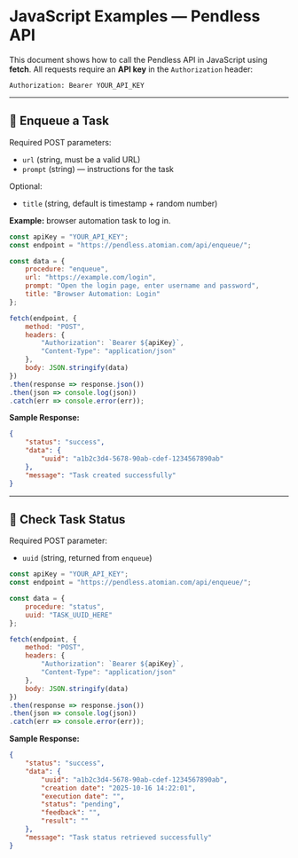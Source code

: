 # JavaScript Examples — Pendless API

This document shows how to call the Pendless API in JavaScript using **fetch**. All requests require an **API key** in the `Authorization` header:

```
Authorization: Bearer YOUR_API_KEY
```

---

## 📝 Enqueue a Task

Required POST parameters:

- `url` (string, must be a valid URL)  
- `prompt` (string) — instructions for the task  

Optional:

- `title` (string, default is timestamp + random number)  

**Example:** browser automation task to log in.

```javascript
const apiKey = "YOUR_API_KEY";
const endpoint = "https://pendless.atomian.com/api/enqueue/";

const data = {
    procedure: "enqueue",
    url: "https://example.com/login",
    prompt: "Open the login page, enter username and password",
    title: "Browser Automation: Login"
};

fetch(endpoint, {
    method: "POST",
    headers: {
        "Authorization": `Bearer ${apiKey}`,
        "Content-Type": "application/json"
    },
    body: JSON.stringify(data)
})
.then(response => response.json())
.then(json => console.log(json))
.catch(err => console.error(err));
```

**Sample Response:**

```json
{
    "status": "success",
    "data": {
        "uuid": "a1b2c3d4-5678-90ab-cdef-1234567890ab"
    },
    "message": "Task created successfully"
}
```

---

## 📝 Check Task Status

Required POST parameter:

- `uuid` (string, returned from `enqueue`)  

```javascript
const apiKey = "YOUR_API_KEY";
const endpoint = "https://pendless.atomian.com/api/enqueue/";

const data = {
    procedure: "status",
    uuid: "TASK_UUID_HERE"
};

fetch(endpoint, {
    method: "POST",
    headers: {
        "Authorization": `Bearer ${apiKey}`,
        "Content-Type": "application/json"
    },
    body: JSON.stringify(data)
})
.then(response => response.json())
.then(json => console.log(json))
.catch(err => console.error(err));
```

**Sample Response:**

```json
{
    "status": "success",
    "data": {
        "uuid": "a1b2c3d4-5678-90ab-cdef-1234567890ab",
        "creation date": "2025-10-16 14:22:01",
        "execution date": "",
        "status": "pending",
        "feedback": "",
        "result": ""
    },
    "message": "Task status retrieved successfully"
}
```
